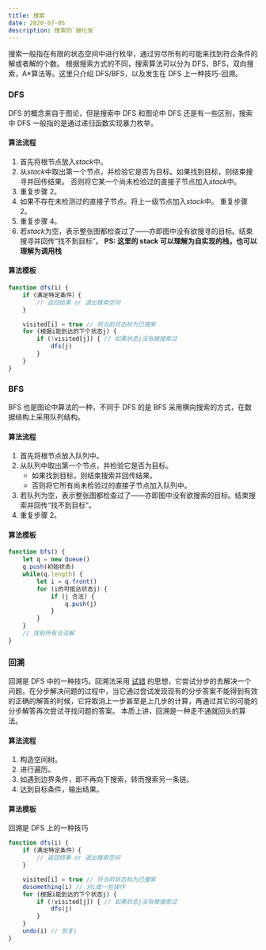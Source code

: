 ```yaml
---
title: 搜索
date: 2020-07-05
description: 搜索的`接化发`
---
```


搜索一般指在有限的状态空间中进行枚举，通过穷尽所有的可能来找到符合条件的解或者解的个数。
根据搜索方式的不同，搜索算法可以分为 DFS，BFS，双向搜索，A\*算法等。这里只介绍 DFS/BFS，以及发生在 DFS 上一种技巧-回溯。

### DFS

DFS 的概念来自于图论，但是搜索中 DFS 和图论中 DFS 还是有一些区别，搜索中 DFS 一般指的是通过递归函数实现暴力枚举。

#### 算法流程

1. 首先将根节点放入*stack*中。
2. 从*stack*中取出第一个节点，并检验它是否为目标。如果找到目标，则结束搜寻并回传结果。
   否则将它某一个尚未检验过的直接子节点加入*stack*中。
3. 重复步骤 2。
4. 如果不存在未检测过的直接子节点。将上一级节点加入*stack*中。
   重复步骤 2。
5. 重复步骤 4。
6. 若*stack*为空，表示整张图都检查过了——亦即图中没有欲搜寻的目标。结束搜寻并回传“找不到目标”。
   **PS: 这里的 stack 可以理解为自实现的栈，也可以理解为调用栈**

#### 算法模板

```js
function dfs(i) {
	if (满足特定条件）{
		// 返回结果 or 退出搜索空间
	}

	visited[i] = true // 将当前状态标为已搜索
	for (根据i能到达的下个状态j) {
		if (!visited[j]) { // 如果状态j没有被搜索过
			dfs(j)
		}
	}
}
```

### BFS

BFS 也是图论中算法的一种，不同于 DFS 的是 BFS 采用横向搜索的方式，在数据结构上采用队列结构。

#### 算法流程

1. 首先将根节点放入队列中。
2. 从队列中取出第一个节点，并检验它是否为目标。
   - 如果找到目标，则结束搜索并回传结果。
   - 否则将它所有尚未检验过的直接子节点加入队列中。
3. 若队列为空，表示整张图都检查过了——亦即图中没有欲搜索的目标。结束搜索并回传“找不到目标”。
4. 重复步骤 2。

#### 算法模板

```js
function bfs() {
	let q = new Queue()
	q.push(初始状态)
	while(q.length) {
		let i = q.front()
		for (i的可抵达状态j) {
			if (j 合法) {
				q.push(j)
			}
		}
	}
	// 找到所有合法解
}
```

### 回溯

回溯是 DFS 中的一种技巧。回溯法采用 [试错](https://zh.wikipedia.org/wiki/%E8%AF%95%E9%94%99) 的思想，它尝试分步的去解决一个问题。在分步解决问题的过程中，当它通过尝试发现现有的分步答案不能得到有效的正确的解答的时候，它将取消上一步甚至是上几步的计算，再通过其它的可能的分步解答再次尝试寻找问题的答案。
本质上讲，回溯是一种走不通就回头的算法。

#### 算法流程

1. 构造空间树。
2. 进行遍历。
3. 如遇到边界条件，即不再向下搜索，转而搜索另一条链。
4. 达到目标条件，输出结果。

#### 算法模板

回溯是 DFS 上的一种技巧

```js
function dfs(i) {
	if (满足特定条件）{
		// 返回结果 or 退出搜索空间
	}

	visited[i] = true // 将当前状态标为已搜索
	dosomething(i) // 对i做一些操作
	for (根据i能到达的下个状态j) {
		if (!visited[j]) { // 如果状态j没有被搜索过
			dfs(j)
		}
	}
	undo(i) // 恢复i
}
```
